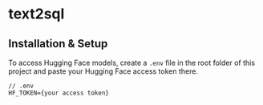 # text2sql

## Installation & Setup

To access Hugging Face models, create a `.env` file in the root folder of this project and paste your Hugging Face access token there.

```
// .env
HF_TOKEN={your access token}
```
